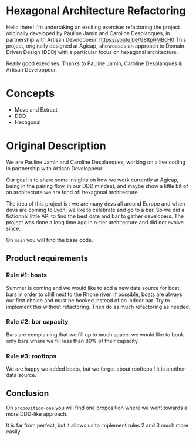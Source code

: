 # Hexagonal Architecture Refactoring

Hello there! I'm undertaking an exciting exercise: refactoring the project originally developed by Pauline Jamin and Caroline Desplanques, in partnership with Artisan Developpeur.
<https://youtu.be/G8ItpRMBcH0> This project, originally designed at Agicap, showcases an approach to Domain-Driven Design (DDD) with a particular focus on hexagonal architecture.

Really good exercises. Thanks to Pauline Jamin, Caroline Desplanques & Artisan Developpeur.

# Concepts 
- Move and Extract
- DDD
- Hexagonal
  
# Original Description

We are Pauline Jamin and Caroline Desplanques, working on a live coding in partnership with Artisan Developpeur.

Our goal is to share some insights on how we work currently at Agicap, being in the pairing flow, in our DDD mindset, and maybe show a little bit of an architecture we are fond of: hexagonal architecture.

The idea of this project is : we are many devs all around Europe and when devs are coming to Lyon, we like to celebrate and go to a bar. 
So we did a fictionnal little API to find the best date and bar to gather developers. The project was done a long time ago in n-tier architecture and did not evolve since.

On `main` you will find the base code.

## Product requirements
### Rule #1: boats
Summer is coming and we would like to add a new data source for boat bars in order to chill next to the Rhone river. If possible, boats are always our first choice and must be booked instead of an indoor bar.
Try to implement this without refactoring. Then do as much refactoring as needed.

### Rule #2: bar capacity
Bars are complaining that we fill up to much space. we would like to book only bars where we fill less than 80% of their capacity.


### Rule #3: rooftops
We are happy we added boats, but we forgot about rooftops ! it is another data source.


## Conclusion
 On `proposition-one` you will find one proposition where we went towards a more DDD-like approach. 
 
 It is far from perfect, but it allows us to implement rules 2 and 3 much more easily.
